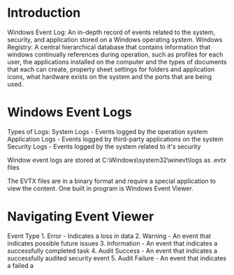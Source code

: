 # Introduction
Windows Event Log: An in-depth record of events related to the system, security, and application stored on a Windows operating system.
Windows Registry: A central hierarchical database that contains information that windows continually references during operation, such as profiles for each user, the applications installed on the computer and the types of documents that each can create, property sheet settings for folders and application icons, what hardware exists on the system and the ports that are being used.

# Windows Event Logs
Types of Logs:
	System Logs - Events logged by the operation system
	Application Logs - Events logged by third-party applications on the system
	Security Logs - Events logged by the system related to it's security

Window event logs are stored at C:\Windows\system32\winevt\logs as .evtx files

The EVTX files are in a binary format and require a special application to view the content. One built in program is Windows Event Viewer.

# Navigating Event Viewer

Event Type
	1. Error - Indicates a loss in data
	2. Warning - An event that indicates possible future issues
	3. Information - An event that indicates a successfully completed task
	4. Audit Success - An event that indicates a successfully audited security event 
	5. Audit Failure - An event that indicates a failed a